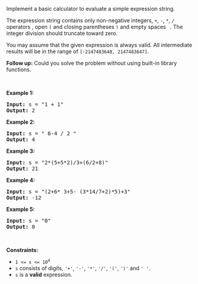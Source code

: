 <div><p>Implement a basic calculator to evaluate a simple expression string.</p>

<p>The expression string contains only non-negative integers, <code>+</code>, <code>-</code>, <code>*</code>, <code>/</code> operators , open <code>(</code> and closing parentheses <code>)</code> and empty spaces <code> </code>. The integer division should truncate toward zero.</p>

<p>You may assume that the given expression is always valid. All intermediate results will be in the range of <code>[-2147483648, 2147483647]</code>.</p>

<p><strong>Follow up:</strong>&nbsp;Could you solve the problem without using&nbsp;built-in library functions.</p>

<p>&nbsp;</p>
<p><strong>Example 1:</strong></p>
<pre><strong>Input:</strong> s = "1 + 1"
<strong>Output:</strong> 2
</pre><p><strong>Example 2:</strong></p>
<pre><strong>Input:</strong> s = " 6-4 / 2 "
<strong>Output:</strong> 4
</pre><p><strong>Example 3:</strong></p>
<pre><strong>Input:</strong> s = "2*(5+5*2)/3+(6/2+8)"
<strong>Output:</strong> 21
</pre><p><strong>Example 4:</strong></p>
<pre><strong>Input:</strong> s = "(2+6* 3+5- (3*14/7+2)*5)+3"
<strong>Output:</strong> -12
</pre><p><strong>Example 5:</strong></p>
<pre><strong>Input:</strong> s = "0"
<strong>Output:</strong> 0
</pre>
<p>&nbsp;</p>
<p><strong>Constraints:</strong></p>

<ul>
	<li><code>1 &lt;= s &lt;= 10<sup>4</sup></code></li>
	<li><code>s</code> consists of digits, <code>'+'</code>, <code>'-'</code>, <code>'*'</code>, <code>'/'</code>, <code>'('</code>, <code>')'</code> and&nbsp;<code>' '</code>.</li>
	<li><code>s</code> is a <strong>valid</strong> expression.</li>
</ul>
</div>